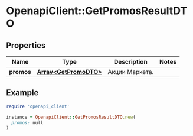 # OpenapiClient::GetPromosResultDTO

## Properties

| Name | Type | Description | Notes |
| ---- | ---- | ----------- | ----- |
| **promos** | [**Array&lt;GetPromoDTO&gt;**](GetPromoDTO.md) | Акции Маркета. |  |

## Example

```ruby
require 'openapi_client'

instance = OpenapiClient::GetPromosResultDTO.new(
  promos: null
)
```

